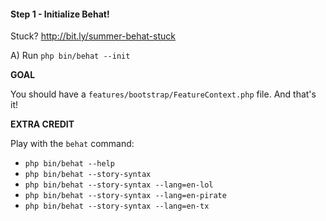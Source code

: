 #### Step 1 - Initialize Behat!
Stuck? http://bit.ly/summer-behat-stuck

A) Run `php bin/behat --init`

**GOAL**

You should have a `features/bootstrap/FeatureContext.php` file. And
that's it!

**EXTRA CREDIT**

Play with the `behat` command:

* `php bin/behat --help`
* `php bin/behat --story-syntax`
* `php bin/behat --story-syntax --lang=en-lol`
* `php bin/behat --story-syntax --lang=en-pirate`
* `php bin/behat --story-syntax --lang=en-tx`
